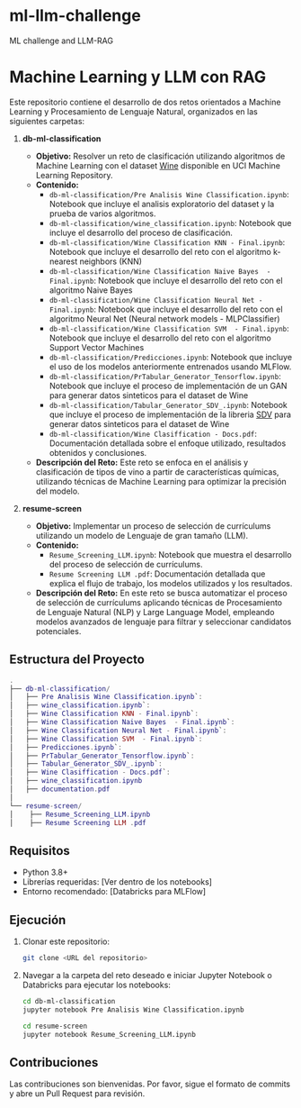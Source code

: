 # ml-llm-challenge
ML challenge and LLM-RAG

# Machine Learning y LLM con RAG

Este repositorio contiene el desarrollo de dos retos orientados a Machine Learning y Procesamiento de Lenguaje Natural, organizados en las siguientes carpetas:

1. **db-ml-classification**
   - **Objetivo:** Resolver un reto de clasificación utilizando algoritmos de Machine Learning con el dataset [Wine](https://archive.ics.uci.edu/dataset/109/wine) disponible en UCI Machine Learning Repository.
   - **Contenido:**
     - `db-ml-classification/Pre Analisis Wine Classification.ipynb`: Notebook que incluye el analisis exploratorio del dataset y la prueba de varios algoritmos.
     - `db-ml-classification/wine_classification.ipynb`: Notebook que incluye el desarrollo del proceso de clasificación.
     - `db-ml-classification/Wine Classification KNN - Final.ipynb`: Notebook que incluye el desarrollo del reto con el algoritmo k-nearest neighbors (KNN) 
     - `db-ml-classification/Wine Classification Naive Bayes  - Final.ipynb`: Notebook que incluye el desarrollo del reto con el algoritmo Naive Bayes
     - `db-ml-classification/Wine Classification Neural Net - Final.ipynb`: Notebook que  incluye el desarrollo del reto con el algoritmo  Neural Net (Neural network models - MLPClassifier) 
     - `db-ml-classification/Wine Classification SVM  - Final.ipynb`: Notebook que  incluye el desarrollo del reto con el algoritmo Support Vector Machines 
     - `db-ml-classification/Predicciones.ipynb`: Notebook que incluye el uso de los modelos anteriormente entrenados usando MLFlow.
     - `db-ml-classification/PrTabular_Generator_Tensorflow.ipynb`: Notebook que incluye el proceso de implementación de un GAN para generar datos sinteticos para el dataset de Wine
     - `db-ml-classification/Tabular_Generator_SDV_.ipynb`: Notebook que incluye el proceso de implementación de la libreria [SDV](https://sdv.dev/) para generar datos sinteticos para el dataset de Wine
     - `db-ml-classification/Wine Clasiffication - Docs.pdf`: Documentación detallada sobre el enfoque utilizado, resultados obtenidos y conclusiones.
   - **Descripción del Reto:** Este reto se enfoca en el análisis y clasificación de tipos de vino a partir de características químicas, utilizando técnicas de Machine Learning para optimizar la precisión del modelo.

2. **resume-screen**
   - **Objetivo:** Implementar un proceso de selección de currículums utilizando un modelo de Lenguaje de gran tamaño (LLM).
   - **Contenido:**
     - `Resume_Screening_LLM.ipynb`: Notebook que muestra el desarrollo del proceso de selección de currículums.
     - `Resume Screening LLM .pdf`: Documentación detallada que explica el flujo de trabajo, los modelos utilizados y los resultados.
   - **Descripción del Reto:** En este reto se busca automatizar el proceso de selección de currículums aplicando técnicas de Procesamiento de Lenguaje Natural (NLP) y Large Language Model, empleando modelos avanzados de lenguaje para filtrar y seleccionar candidatos potenciales.

## Estructura del Proyecto
```lua
.
├── db-ml-classification/
│   ├── Pre Analisis Wine Classification.ipynb`:
│   ├── wine_classification.ipynb`:
│   ├── Wine Classification KNN - Final.ipynb`:
│   ├── Wine Classification Naive Bayes  - Final.ipynb`:
│   ├── Wine Classification Neural Net - Final.ipynb`:
│   ├── Wine Classification SVM  - Final.ipynb`:
│   ├── Predicciones.ipynb`:
│   ├── PrTabular_Generator_Tensorflow.ipynb`:
│   ├── Tabular_Generator_SDV_.ipynb`:
│   ├── Wine Clasiffication - Docs.pdf`:
│   ├── wine_classification.ipynb
│   ├── documentation.pdf
│
└── resume-screen/
│    ├── Resume_Screening_LLM.ipynb    
│    ├── Resume Screening LLM .pdf 
```

## Requisitos

- Python 3.8+
- Librerías requeridas: [Ver dentro de los notebooks]
- Entorno recomendado: [Databricks para MLFlow]

## Ejecución

1. Clonar este repositorio:  
   ```bash
   git clone <URL del repositorio>
   ```

2. Navegar a la carpeta del reto deseado e iniciar Jupyter Notebook o Databricks para ejecutar los notebooks:
    ```bash
    cd db-ml-classification
    jupyter notebook Pre Analisis Wine Classification.ipynb
   ```
    ```bash
    cd resume-screen
    jupyter notebook Resume_Screening_LLM.ipynb
   ```

## Contribuciones
Las contribuciones son bienvenidas. Por favor, sigue el formato de commits y abre un Pull Request para revisión.